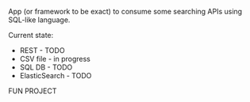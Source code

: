App (or framework to be exact) to consume some searching APIs using SQL-like language.

Current state:
* REST - TODO
* CSV file - in progress
* SQL DB - TODO
* ElasticSearch - TODO

FUN PROJECT
